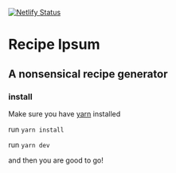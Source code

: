 [![Netlify Status](https://api.netlify.com/api/v1/badges/a19073e8-90f4-4e36-83f1-c171e02d5437/deploy-status)](https://app.netlify.com/sites/recipe-ipsum/deploys)
# Recipe Ipsum
## A nonsensical recipe generator

### install

Make sure you have [yarn](https://yarnpkg.com/) installed

run `yarn install`

run `yarn dev`

and then you are good to go!
